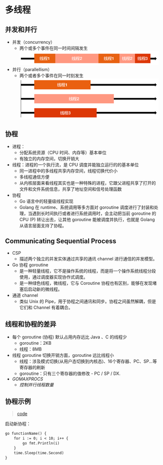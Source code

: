 # 多线程
## 并发和并行
- 并发（concurrency） 
    - 两个或多个事件在同一时间间隔发生
![并发](%E5%B9%B6%E5%8F%91.png)
- 并行（parallellism） 
    - 两个或者多个事件在同一时刻发生
![并行](%E5%B9%B6%E8%A1%8C.png)
## 协程
- 进程：
    - 分配系统资源（CPU 时间、内存等）基本单位
    - 有独立的内存空间，切换开销大
- 线程：进程的一个执行流，是 CPU 调度并能独立运行的的基本单位
    - 同一进程中的多线程共享内存空间，线程切换代价小
    - 多线程通信方便
    - 从内核层面来看线程其实也是一种特殊的进程，它跟父进程共享了打开的文件和文件系统信息，共享了地址空间和信号处理函数
- 协程
    - Go 语言中的轻量级线程实现
    - Golang 在 runtime、系统调用等多方面对 goroutine 调度进行了封装和处理，当遇到长时间执行或者进行系统调用时，会主动把当前 goroutine 的 CPU (P) 转让出去，让其他 goroutine 能被调度并执行，也就是 Golang 从语言层面支持了协程。
## Communicating Sequential Process
- CSP
    - 描述两个独立的并发实体通过共享的通讯 channel 进行通信的并发模型。
- Go 协程 goroutine
    - 是一种轻量线程，它不是操作系统的线程，而是将一个操作系统线程分段使用，通过调度器实现协作式调度。
    - 是一种绿色线程，微线程，它与 Coroutine 协程也有区别，能够在发现堵塞后启动新的微线程。
- 通道 channel
    - 类似 Unix 的 Pipe，用于协程之间通讯和同步。协程之间虽然解耦，但是它们和 Channel 有着耦合。
## 线程和协程的差异
- 每个 goroutine (协程) 默认占用内存远比 Java 、C 的线程少
    - goroutine：2KB
    - 线程：8MB
- 线程 goroutine 切换开销方面，goroutine 远比线程小
    - 线程：涉及模式切换(从用户态切换到内核态)、16个寄存器、PC、SP...等寄存器的刷新
    - goroutine：只有三个寄存器的值修改 - PC / SP / DX.
- *GOMAXPROCS*
    - *控制并行线程数量* 
## 协程示例
> [code](https://github.com/mkbooks-codes/k8s-mengfanjie/blob/main/01golang/01examples/01module/18goroutine/main.go)

启动新协程：
```
go functionName() {
    for i := 0; i < 10; i++ {
        go fmt.Println(i) 
    }
    time.Sleep(time.Second)
}
```
